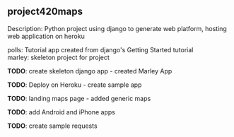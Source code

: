 ## project420maps
Description: Python project using django to generate web platform, hosting web application on heroku

polls: Tutorial app created from django's Getting Started tutorial  
marley: skeleton project for project

**TODO**: create skeleton django app
        - created Marley App
        
**TODO**: Deploy on Heroku
        - create sample app

**TODO**: landing maps page
        - added generic maps
        
**TODO**: add Android and iPhone apps  

**TODO**: create sample requests


